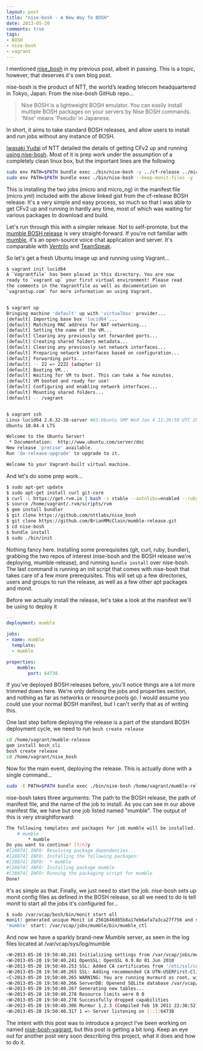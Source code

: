 ```yaml
---
layout: post
title: "nise-bosh - A New Way To BOSH"
date: 2013-05-20
comments: true
tags: 
- BOSH
- nise-bosh
- vagrant
---
```


I mentioned [nise_bosh](https://github.com/resouer/nise_bosh) in my previous post, albeit in passing. This is a topic, however, that deserves it's own blog post.

nise-bosh is the product of NTT, the world’s leading telecom headquartered in Tokyo, Japan. From the nise-bosh GitHub repo...

> Nise BOSH is a lightweight BOSH emulator. You can easily install multiple BOSH packages on your servers by Nise BOSH commands. 'Nise' means 'Pseudo' in Japanese.

In short, it aims to take standard BOSH releases, and allow users to install and run jobs without any instance of BOSH. 

[Iwasaki Yudai](https://twitter.com/I_Yudai) of NTT detailed the details of getting CFv2 up and running [using nise-bosh](https://gist.github.com/yudai/5553213). Most of it is prep work under the assumption of a completely clean linux box, but the important lines are the following

```bash
sudo env PATH=$PATH bundle exec ./bin/nise-bosh -y ../cf-release ../micro.yml micro
sudo env PATH=$PATH bundle exec ./bin/nise-bosh --keep-monit-files -y ../cf-release ../micro.yml micro_ng
```

This is installing the two jobs (micro and micro_ng) in the manifest file (micro.yml) included with the above linked gist from the cf-release BOSH release. It's a very simple and easy process, so much so that I was able to get CFv2 up and running in hardly any time, most of which was waiting for various packages to download and build.

Let's run through this with a simpler release. Not to self-promote, but the [mumble BOSH release](https://github.com/BrianMMcClain/mumble-release) is very straight-forward. If you're not familiar with [mumble](https://www.mumble.info/), it's an open-source voice chat application and server. It's comparable with [Ventrilo](http://www.ventrilo.com/) and [TeamSpeak](http://www.teamspeak.us).

So let's get a fresh Ubuntu image up and running using Vagrant...

```bash
$ vagrant init lucid64
A `Vagrantfile` has been placed in this directory. You are now
ready to `vagrant up` your first virtual environment! Please read
the comments in the Vagrantfile as well as documentation on
`vagrantup.com` for more information on using Vagrant.


$ vagrant up
Bringing machine 'default' up with 'virtualbox' provider...
[default] Importing base box 'lucid64'...
[default] Matching MAC address for NAT networking...
[default] Setting the name of the VM...
[default] Clearing any previously set forwarded ports...
[default] Creating shared folders metadata...
[default] Clearing any previously set network interfaces...
[default] Preparing network interfaces based on configuration...
[default] Forwarding ports...
[default] -- 22 => 2222 (adapter 1)
[default] Booting VM...
[default] Waiting for VM to boot. This can take a few minutes.
[default] VM booted and ready for use!
[default] Configuring and enabling network interfaces...
[default] Mounting shared folders...
[default] -- /vagrant


$ vagrant ssh
Linux lucid64 2.6.32-38-server #83-Ubuntu SMP Wed Jan 4 11:26:59 UTC 2012 x86_64 GNU/Linux
Ubuntu 10.04.4 LTS

Welcome to the Ubuntu Server!
 * Documentation:  http://www.ubuntu.com/server/doc
New release 'precise' available.
Run 'do-release-upgrade' to upgrade to it.

Welcome to your Vagrant-built virtual machine.
```

And let's do some prep work...

```bash
$ sudo apt-get update
$ sudo apt-get install curl git-core
$ curl -L https://get.rvm.io | bash -s stable --autolibs=enabled --ruby=1.9.3
$ source /home/vagrant/.rvm/scripts/rvm
$ gem install bundler
$ git clone https://github.com/nttlabs/nise_bosh
$ git clone https://github.com/BrianMMcClain/mumble-release.git
$ cd nise-bosh
$ bundle install
$ sudo ./bin/init
```

Nothing fancy here. Installing some prerequisites (git, curl, ruby, bundler), grabbing the two repos of interest (nise-bosh and the BOSH release we're deploying, mumble-release), and running `bundle install` over nise-bosh. The last command is running an init script that comes with nise-bosh that takes care of a few more prerequisites. This will set up a few directories, users and groups to run the release, as well as a few other apt packages and monit.

Before we actually install the release, let's take a look at the manifest we'll be using to deploy it

```yaml
---
deployment: mumble

jobs: 
- name: mumble
  template:
  - mumble

properties:
    mumble:
        port: 64738
```

If you've deployed BOSH releases before, you'll notice things are a lot more trimmed down here. We're only defining the jobs and properties section, and nothing as far as networks or resource pools go. I would assume you could use your normal BOSH manifest, but I can't verify that as of writing this.

One last step before deploying the release is a part of the standard BOSH deployment cycle, we need to run `bosh create release`

```bash
cd /home/vagrant/mumble-release
gem install bosh_cli
bosh create release
cd /home/vagrant/nise_bosh
```

Now for the main event, deploying the release. This is actually done with a single command...

```bash
sudo -E PATH=$PATH bundle exec ./bin/nise-bosh /home/vagrant/mumble-release /home/vagrant/mumble-release/example/micro.yml mumble
```

nise-bosh takes three arguments: The path to the BOSH release, the path of manifest file, and the name of the job to install. As you can see in our above manifest file, we have but one job listed named "mumble". The output of this is very straightforward:

```bash
The following templates and packages for job mumble will be installed.
    # mumble
        * mumble
Do you want to continue? [Y/n]y
#[28874] INFO: Resolving package dependencies...
#[28874] INFO: Installing the following packages:
#[28874] INFO:  * mumble
#[28874] INFO: Installing package mumble
#[28874] INFO: Running the packaging script for mumble
Done!
```

It's as simple as that. Finally, we just need to start the job. nise-bosh sets up monit config files as defined in the BOSH release, so all we need to do is tell monit to start all the jobs it's configured for...

```bash
$ sudo /var/vcap/bosh/bin/monit start all
monit: generated unique Monit id 2561646d85b8a17eb6afa7a3ca27f756 and stored to '/root/.monit.id'
'mumble' start: /var/vcap/jobs/mumble/bin/mumble_ctl
```

And now we have a sparkly brand-new Mumble server, as seen in the log files located at /var/vcap/sys/log/mumble

```bash
<W>2013-05-20 19:50:40.241 Initializing settings from /var/vcap/jobs/mumble/config/murmur.ini (basepath /var/vcap/jobs/mumble/config)
<W>2013-05-20 19:50:40.241 OpenSSL: OpenSSL 0.9.8o 01 Jun 2010
<W>2013-05-20 19:50:40.253 SSL: Added CA certificates from '/etc/ssl/certs/ca-certificates.crt'
<W>2013-05-20 19:50:40.265 SSL: Adding recommended CA UTN-USERFirst-Client Authentication and Email
<C>2013-05-20 19:50:40.265 WARNING: You are running murmurd as root, without setting a uname in the ini file. This might be a security risk.
<W>2013-05-20 19:50:40.266 ServerDB: Openend SQLite database /var/vcap/jobs/mumble/config/murmur.sqlite
<W>2013-05-20 19:50:40.267 Generating new tables...
<W>2013-05-20 19:50:40.278 Resource limits were 0 0
<W>2013-05-20 19:50:40.278 Successfully dropped capabilities
<W>2013-05-20 19:50:40.306 Murmur 1.2.3 (Compiled Feb 19 2011 22:36:52) running on X11: Ubuntu 10.04.4 LTS: Booting servers
<W>2013-05-20 19:50:40.317 1 => Server listening on [::]:64738
```

The intent with this post was to introduce a project I've been working on named [nise-bosh-vagrant](https://github.com/BrianMMcClain/nise-bosh-vagrant), but this post is getting a bit long. Keep an eye out for another post very soon describing this project, what it does and how to do it.